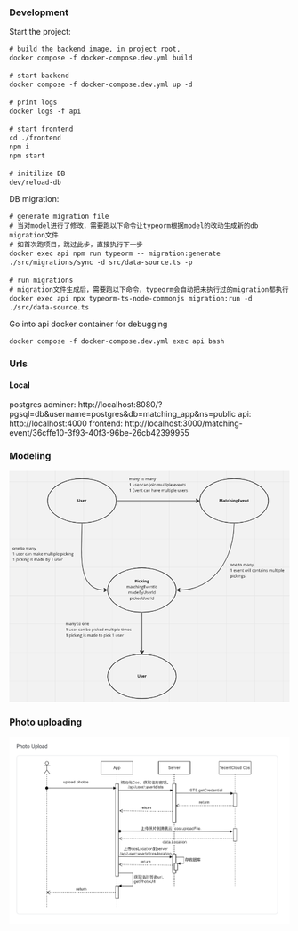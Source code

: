 ### Development

Start the project:

```
# build the backend image, in project root,
docker compose -f docker-compose.dev.yml build

# start backend
docker compose -f docker-compose.dev.yml up -d

# print logs
docker logs -f api

# start frontend
cd ./frontend
npm i
npm start

# initilize DB
dev/reload-db
```

DB migration:

```
# generate migration file
# 当对model进行了修改，需要跑以下命令让typeorm根据model的改动生成新的db migration文件
# 如首次跑项目，跳过此步，直接执行下一步
docker exec api npm run typeorm -- migration:generate ./src/migrations/sync -d src/data-source.ts -p

# run migrations
# migration文件生成后，需要跑以下命令，typeorm会自动把未执行过的migration都执行
docker exec api npx typeorm-ts-node-commonjs migration:run -d ./src/data-source.ts
```

Go into api docker container for debugging

```
docker compose -f docker-compose.dev.yml exec api bash
```

### Urls

#### Local

postgres adminer: http://localhost:8080/?pgsql=db&username=postgres&db=matching_app&ns=public
api: http://localhost:4000
frontend: http://localhost:3000/matching-event/36cffe10-3f93-40f3-96be-26cb42399955

### Modeling

![modeling](./modeling.png)

### Photo uploading

![photo-upload](./photo-upload.png)
